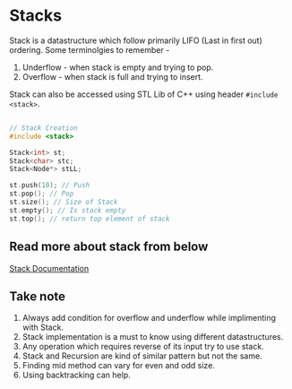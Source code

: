 # Stacks

Stack is a datastructure which follow primarily LIFO (Last in first out) ordering. Some terminolgies to remember -

1. Underflow - when stack is empty and trying to pop.
2. Overflow - when stack is full and trying to insert.

Stack can also be accessed using STL Lib of C++ using header `#include <stack>`.

```c++

// Stack Creation
#include <stack>

Stack<int> st;
Stack<char> stc;
Stack<Node*> stLL;

st.push(10); // Push 
st.pop(); // Pop
st.size(); // Size of Stack 
st.empty(); // Is stack empty  
st.top(); // return top element of stack
```

## Read more about stack from below

[Stack Documentation](https://en.cppreference.com/w/cpp/container/stack)

## Take note

1. Always add condition for overflow and underflow while implimenting with Stack.
2. Stack implementation is a must to know using different datastructures.
3. Any operation which requires reverse of its input try to use stack.
4. Stack and Recursion are kind of similar pattern but not the same.
5. Finding mid method can vary for even and odd size.
6. Using backtracking can help.
